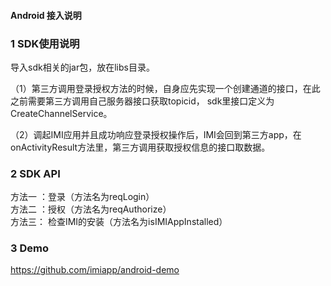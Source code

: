 #### Android 接入说明

### 1 SDK使用说明
  
 导入sdk相关的jar包，放在libs目录。
 
（1）第三方调用登录授权方法的时候，自身应先实现一个创建通道的接口，在此之前需要第三方调用自己服务器接口获取topicid， sdk里接口定义为CreateChannelService。

（2）调起IMI应用并且成功响应登录授权操作后，IMI会回到第三方app，在onActivityResult方法里，第三方调用获取授权信息的接口取数据。

### 2 SDK API

方法一 ：登录（方法名为reqLogin）  
方法二 ：授权（方法名为reqAuthorize）  
方法三： 检查IMI的安装（方法名为isIMIAppInstalled）  

### 3 Demo

https://github.com/imiapp/android-demo
